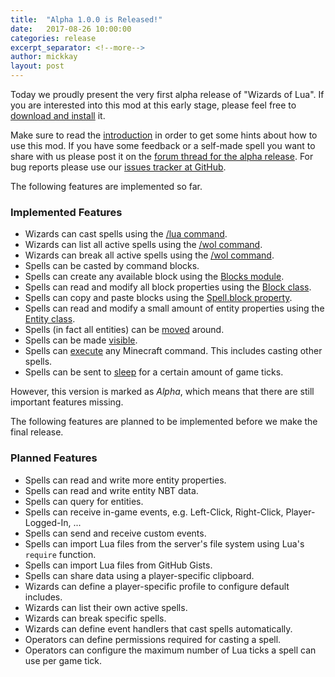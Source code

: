 ```yaml
---
title:  "Alpha 1.0.0 is Released!"
date:   2017-08-26 10:00:00
categories: release
excerpt_separator: <!--more-->
author: mickkay
layout: post
---
```

Today we proudly present the very first alpha release of "Wizards of Lua".
If you are interested into this mod at this early stage, please feel free to
[download and install](/installation.html) it.
<!--more-->
Make sure to read the [introduction](/introduction.html) in order to get some hints
about how to use this mod.
If you have some feedback or a self-made spell you want to share with us please post it on the [forum thread for the alpha release](http://www.minecraftforum.net/forums/mapping-and-modding/minecraft-mods/2855015).
For bug reports please use our [issues tracker at GitHub](https://github.com/wizards-of-lua/wizards-of-lua/issues).

The following features are implemented so far.
### Implemented Features
* Wizards can cast spells using the [/lua command](/lua-command.html).
* Wizards can list all active spells using the [/wol command](/wol-command.html).
* Wizards can break all active spells using the [/wol command](/wol-command.html).
* Spells can be casted by command blocks.
* Spells can create any available block using the [Blocks module](/modules/Blocks/).
* Spells can read and modify all block properties using the [Block class](/modules/Block/).
* Spells can copy and paste blocks using the [Spell.block property](/modules/Spell/#block).
* Spells can read and modify a small amount of entity properties using the [Entity class](/modules/Entity/).
* Spells (in fact all entities) can be [moved](/modules/Entity/#move ) around.
* Spells can be made [visible](/modules/Spell/#visible).
* Spells can [execute](/modules/Spell/#execute) any Minecraft command. This includes casting other spells.
* Spells can be sent to [sleep](/modules/Time/#sleep) for a certain amount of game ticks.

However, this version is marked as *Alpha*, which means that there are still
important features missing.


The following features are planned to be implemented before we make the final release.
### Planned Features
* Spells can read and write more entity properties.
* Spells can read and write entity NBT data.
* Spells can query for entities.
* Spells can receive in-game events, e.g. Left-Click, Right-Click, Player-Logged-In, ...
* Spells can send and receive custom events.
* Spells can import Lua files from the server's file system using Lua's `require` function.
* Spells can import Lua files from GitHub Gists.
* Spells can share data using a player-specific clipboard.
* Wizards can define a player-specific profile to configure default includes.
* Wizards can list their own active spells.
* Wizards can break specific spells.
* Wizards can define event handlers that cast spells automatically.
* Operators can define permissions required for casting a spell.
* Operators can configure the maximum number of Lua ticks a spell can use per game tick.
